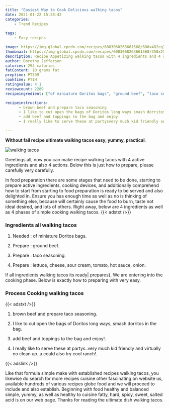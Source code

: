 ```yaml
---
title: "Easiest Way to Cook Delicious walking tacos"
date: 2021-01-22 15:28:42
categories:
    - Trend Recipes
    
tags:
    - Easy recipes

image: https://img-global.cpcdn.com/recipes/6083068263661568/680x482cq70/walking-tacos-recipe-main-photo.jpg
thumbnail: https://img-global.cpcdn.com/recipes/6083068263661568/350x250cq70/walking-tacos-recipe-main-photo.jpg
description: Recipe Appetizing walking tacos with 4 ingredients and 4 stages of easy cooking.
author: Dorothy Jefferson
calories: 294 calories
fatContent: 10 grams fat
preptime: PT39M
cooktime: PT1H
ratingvalue: 4.1
reviewcount: 2289
recipeingredient: ["of miniature Doritos bags", "ground beef", "taco seasoning", "lettuce cheese sour cream tomato hot sauce  onion"]

recipeinstructions: 
      - brown beef and prepare taco seasoning 
      - I like to cut open the bags of Doritos long ways smash dorritos in the bag 
      - add beef and toppings to the bag and enjoy 
      - I really like to serve these at partysvery much kid friendly and virtually no clean up  u could also try cool ranch

---
```




**Without fail recipe ultimate walking tacos easy, yummy, practical**. 


![walking tacos](https://img-global.cpcdn.com/recipes/6083068263661568/680x482cq70/walking-tacos-recipe-main-photo.jpg "walking tacos")




Greetings all, now you can make recipe walking tacos with 4 active ingredients and also 4 actions. Below this is just how to prepare, please carefully very carefully.

In food preparation there are some stages that need to be done, starting to prepare active ingredients, cooking devices, and additionally comprehend how to start from starting to food preparation is ready to be served and also delighted in. Ensure you has enough time as well as no is thinking of something else, because will certainly cause the food to burn, taste not ideal desired, and lots of others. Right away, below are 4 ingredients as well as 4 phases of simple cooking walking tacos.
{{< adstxt />}}

### Ingredients all walking tacos


1. Needed  : of miniature Doritos bags.

1. Prepare  : ground beef.

1. Prepare  : taco seasoning.

1. Prepare  : lettuce, cheese, sour cream, tomato, hot sauce,  onion.



If all ingredients walking tacos its ready| prepares}, We are entering into the cooking phase. Below is exactly how to preparing with very easy.

### Process Cooking walking tacos

{{< adstxt />}}


1. brown beef and prepare taco seasoning.



1. I like to cut open the bags of Doritos long ways, smash dorritos in the bag.



1. add beef and toppings to the bag and enjoy!.



1. I really like to serve these at partys..very much kid friendly and virtually no clean up.  u could also try cool ranch!.





{{< adslink />}}

Like that formula simple make with established recipes walking tacos, you likewise do search for more recipes cuisine other fascinating on website us, available hundreds of various recipes globe food and we will proceed to include and also establish. Beginning with food healthy and balanced simple, yummy, as well as healthy to cuisine fatty, hard, spicy, sweet, salted acid is on our web page. Thanks for reading the ultimate dish walking tacos.
